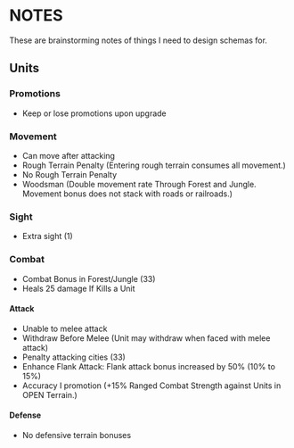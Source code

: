 # NOTES
These are brainstorming notes of things I need to design schemas for.

## Units

### Promotions
- Keep or lose promotions upon upgrade

### Movement
- Can move after attacking
- Rough Terrain Penalty (Entering rough terrain consumes all movement.)
- No Rough Terrain Penalty
- Woodsman (Double movement rate Through Forest and Jungle. Movement bonus does not stack with roads or railroads.)

### Sight
- Extra sight (1)

### Combat
- Combat Bonus in Forest/Jungle (33)
- Heals 25 damage If Kills a Unit

#### Attack
- Unable to melee attack
- Withdraw Before Melee (Unit may withdraw when faced with melee attack)
- Penalty attacking cities (33)
- Enhance Flank Attack: Flank attack bonus increased by 50% (10% to 15%)
- Accuracy I promotion (+15% Ranged Combat Strength against Units in OPEN Terrain.)

#### Defense
- No defensive terrain bonuses